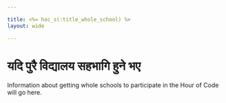 ```yaml
---

title: <%= hoc_s(:title_whole_school) %>
layout: wide

---
```


# यदि पुरै विद्यालय सहभागि हुने भए 

Information about getting whole schools to participate in the Hour of Code will go here.